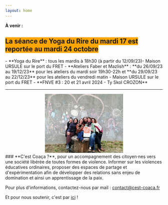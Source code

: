 ```yaml
---
layout: home
---
```


**À venir :**
<h2><balise style="background : #FFA500 ; display : inline ;">La séance de Yoga du Rire du mardi 17 est reportée au mardi 24 octobre</balise></h2>
- **Yoga du Rire** : tous les mardis à 18h30 (à partir du 12/09/23)- Maison URSULE sur le port du FRET
- **Ateliers Faber et Mazlish** : **du 26/09/23 au 19/12/23** pour les ateliers du mardi soir 19h30-22h et **du 29/09/23 au 22/12/23** pour les ateliers du vendredi matin  -  Maison URSULE sur le port du FRET 
- **FNVE #3 : 20 et 21 avril 2024 - Ty Skol CROZON**

*******
<center><img class="fit-picture" src="./assets/img/page-accueil-site.jpg"
     alt="Photo de l'équipe"></center>
### **C'est Coaça ?**, pour un accompagnement des citoyen·nes vers une société libérée de toutes formes de violence. Informer sur les violences éducatives ordinaires, proposer des espaces de partage et d'expérimentation afin de développer des relations sans enjeu de domination et ainsi un apprentissage de la paix.

Pour plus d'informations, contactez-nous par mail : <a href="mailto:contact@cest-coaca.fr">contact@cest-coaca.fr</a>

Et pour nous soutenir, c'est par [ici](https://www.helloasso.com/associations/c-est-coaca-c-est-de-la-culture-d-ocytocine-pour-accorder-le-coeur-et-les-actes/adhesions/adhesion-2023-2024/widget-bouton) !


<!--
<center><img class="fit-picture" src="./assets/img/affiche-yoga-du-rire.jpg"
     alt="Affiche Yoga du Rire"></center>
-->
